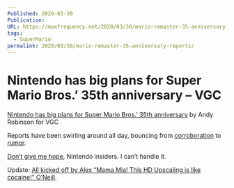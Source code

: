 ```yaml
---
Published: 2020-03-30
Publication: 
URL: https://maxfrequency.net/2020/03/30/mario-remaster-35-anniversary-reports/
tags:
  - SuperMario
permalink: 2020/03/30/mario-remaster-35-anniversary-reports/
---
```

# Nintendo has big plans for Super Mario Bros.’ 35th anniversary – VGC

[Nintendo has big plans for Super Mario Bros.’ 35th anniversary](https://www.videogameschronicle.com/news/super-mario-bros-35th-anniversary/) by Andy Robinson for VGC

Reports have been swirling around all day, bouncing from [corroboration](https://www.eurogamer.net/sources-nintendo-switch-2020-line-up-dominated-by-mario-games-old-and-new) to [rumor](https://www.gematsu.com/2020/03/rumor-super-mario-back-catalog-and-several-other-mario-titles-coming-to-switch-in-2020).

[Don’t give me hope](https://www.youtube.com/watch?v=w2pxnpArd5A&t=21s), Nintendo insiders. I can’t handle it.

Update: [All kicked off by Alex “Mama Mia! This HD Upscaling is like cocaine!” O’Neill](https://twitter.com/AuriMeansWind/status/1244654930159439878).